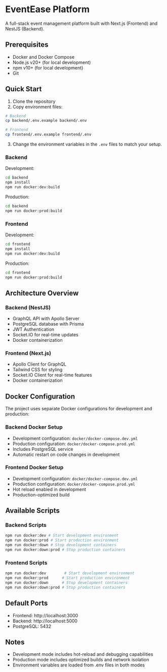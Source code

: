 # EventEase Platform

A full-stack event management platform built with Next.js (Frontend) and NestJS (Backend).

## Prerequisites

- Docker and Docker Compose
- Node.js v20+ (for local development)
- npm v10+ (for local development)
- Git

## Quick Start

1. Clone the repository
2. Copy environment files:

```bash
# Backend
cp backend/.env.example backend/.env

# Frontend
cp frontend/.env.example frontend/.env
```

3. Change the environment variables in the `.env` files to match your setup.

### Backend

Development:

```bash
cd backend
npm install
npm run docker:dev:build
```

Production:

```bash
cd backend
npm run docker:prod:build
```

### Frontend

Development:

```bash
cd frontend
npm install
npm run docker:dev:build
```

Production:

```bash
cd frontend
npm run docker:prod:build
```

## Architecture Overview

### Backend (NestJS)

- GraphQL API with Apollo Server
- PostgreSQL database with Prisma
- JWT Authentication
- Socket.IO for real-time updates
- Docker containerization

### Frontend (Next.js)

- Apollo Client for GraphQL
- Tailwind CSS for styling
- Socket.IO Client for real-time features
- Docker containerization

## Docker Configuration

The project uses separate Docker configurations for development and production:

### Backend Docker Setup

- Development configuration: `docker/docker-compose.dev.yml`
- Production configuration: `docker/docker-compose.prod.yml`
- Includes PostgreSQL service
- Automatic restart on code changes in development

### Frontend Docker Setup

- Development configuration: `docker/docker-compose.dev.yml`
- Production configuration: `docker/docker-compose.prod.yml`
- Hot reload enabled in development
- Production-optimized build

## Available Scripts

### Backend Scripts

```bash
npm run docker:dev # Start development environment
npm run docker:prod # Start production environment
npm run docker:down # Stop development containers
npm run docker:down:prod # Stop production containers
```

### Frontend Scripts

```bash
npm run docker:dev        # Start development environment
npm run docker:prod      # Start production environment
npm run docker:down      # Stop development containers
npm run docker:down:prod # Stop production containers
```

## Default Ports

- Frontend: http://localhost:3000
- Backend: http://localhost:5000
- PostgreSQL: 5432

## Notes

- Development mode includes hot-reload and debugging capabilities
- Production mode includes optimized builds and network isolation
- Environment variables are loaded from .env files in both modes
